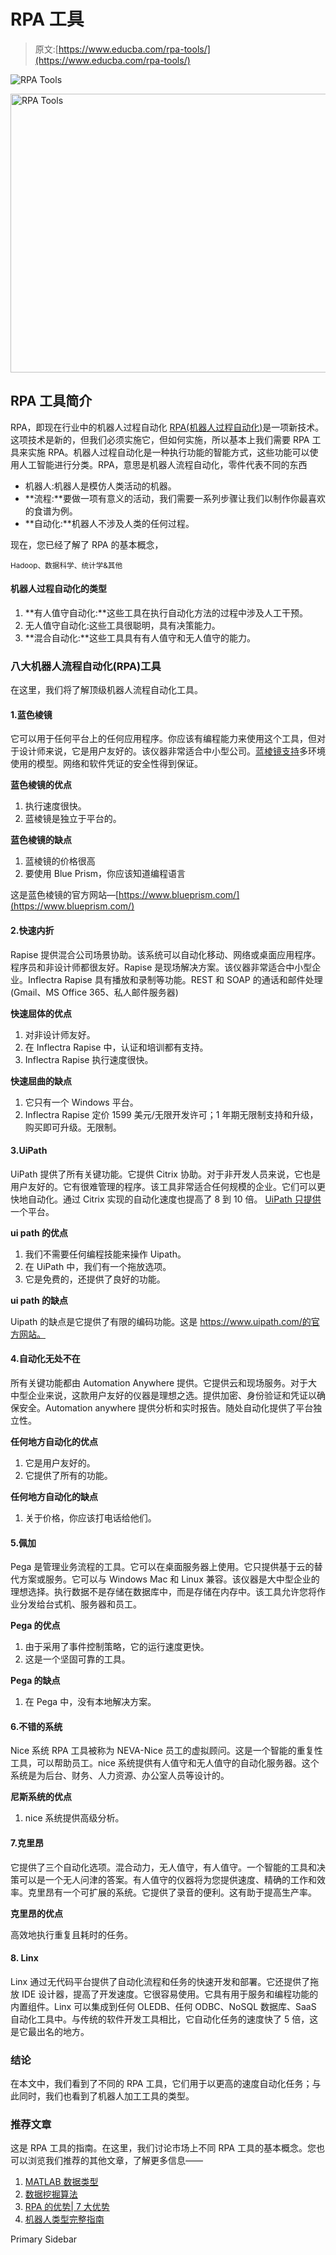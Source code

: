 # RPA 工具

> 原文:[https://www.educba.com/rpa-tools/](https://www.educba.com/rpa-tools/)

![RPA Tools](../Images/1f7333e1893fca8e983204a0f51a7c2c.png)

<noscript><img class="alignnone size-full wp-image-214481" src="../Images/1f7333e1893fca8e983204a0f51a7c2c.png" alt="RPA Tools" width="900" height="446" data-original-src="https://cdn.educba.com/academy/wp-content/uploads/2019/08/RPA-Tools.png"/></noscript>

## RPA 工具简介

RPA，即现在行业中的机器人过程自动化 [RPA(机器人过程自动化)](https://www.educba.com/what-is-rpa/)是一项新技术。这项技术是新的，但我们必须实施它，但如何实施，所以基本上我们需要 RPA 工具来实施 RPA。机器人过程自动化是一种执行功能的智能方式，这些功能可以使用人工智能进行分类。RPA，意思是机器人流程自动化，零件代表不同的东西

*   机器人:机器人是模仿人类活动的机器。
*   **流程:**要做一项有意义的活动，我们需要一系列步骤让我们以制作你最喜欢的食谱为例。
*   **自动化:**机器人不涉及人类的任何过程。

现在，您已经了解了 RPA 的基本概念，

<small>Hadoop、数据科学、统计学&其他</small>

#### 机器人过程自动化的类型

1.  **有人值守自动化:**这些工具在执行自动化方法的过程中涉及人工干预。
2.  无人值守自动化:这些工具很聪明，具有决策能力。
3.  **混合自动化:**这些工具具有有人值守和无人值守的能力。

### 八大机器人流程自动化(RPA)工具

在这里，我们将了解顶级机器人流程自动化工具。

#### 1.蓝色棱镜

它可以用于任何平台上的任何应用程序。你应该有编程能力来使用这个工具，但对于设计师来说，它是用户友好的。该仪器非常适合中小型公司。[蓝棱镜支持](https://www.educba.com/what-is-blue-prism/)多环境使用的模型。网络和软件凭证的安全性得到保证。

**蓝色棱镜的优点**

1.  执行速度很快。
2.  蓝棱镜是独立于平台的。

**蓝色棱镜的缺点**

1.  蓝棱镜的价格很高
2.  要使用 Blue Prism，你应该知道编程语言

这是蓝色棱镜的官方网站—[https://www.blueprism.com/](https://www.blueprism.com/)

#### 2.快速内折

Rapise 提供混合公司场景协助。该系统可以自动化移动、网络或桌面应用程序。程序员和非设计师都很友好。Rapise 是现场解决方案。该仪器非常适合中小型企业。Inflectra Rapise 具有播放和录制等功能。REST 和 SOAP 的通话和邮件处理(Gmail、MS Office 365、私人邮件服务器)

**快速屈体的优点**

1.  对非设计师友好。
2.  在 Inflectra Rapise 中，认证和培训都有支持。
3.  Inflectra Rapise 执行速度很快。

**快速屈曲的缺点**

1.  它只有一个 Windows 平台。
2.  Inflectra Rapise 定价 1599 美元/无限开发许可；1 年期无限制支持和升级，购买即可升级。无限制。

#### 3.UiPath

UiPath 提供了所有关键功能。它提供 Citrix 协助。对于非开发人员来说，它也是用户友好的。它有很难管理的程序。该工具非常适合任何规模的企业。它们可以更快地自动化。通过 Citrix 实现的自动化速度也提高了 8 到 10 倍。 [UiPath 只提供](https://www.educba.com/uipath-careers/)一个平台。

**ui path 的优点**

1.  我们不需要任何编程技能来操作 Uipath。
2.  在 UiPath 中，我们有一个拖放选项。
3.  它是免费的，还提供了良好的功能。

**ui path 的缺点**

Uipath 的缺点是它提供了有限的编码功能。这是 https://www.uipath.com/的官方网站。

#### 4.自动化无处不在

所有关键功能都由 Automation Anywhere 提供。它提供云和现场服务。对于大中型企业来说，这款用户友好的仪器是理想之选。提供加密、身份验证和凭证以确保安全。Automation anywhere 提供分析和实时报告。随处自动化提供了平台独立性。

**任何地方自动化的优点**

1.  它是用户友好的。
2.  它提供了所有的功能。

**任何地方自动化的缺点**

1.  关于价格，你应该打电话给他们。

#### 5.佩加

Pega 是管理业务流程的工具。它可以在桌面服务器上使用。它只提供基于云的替代方案或服务。它可以与 Windows Mac 和 Linux 兼容。该仪器是大中型企业的理想选择。执行数据不是存储在数据库中，而是存储在内存中。该工具允许您将作业分发给台式机、服务器和员工。

**Pega 的优点**

1.  由于采用了事件控制策略，它的运行速度更快。
2.  这是一个坚固可靠的工具。

**Pega 的缺点**

1.  在 Pega 中，没有本地解决方案。

#### 6.不错的系统

Nice 系统 RPA 工具被称为 NEVA-Nice 员工的虚拟顾问。这是一个智能的重复性工具，可以帮助员工。nice 系统提供有人值守和无人值守的自动化服务器。这个系统是为后台、财务、人力资源、办公室人员等设计的。

**尼斯系统的优点**

1.  nice 系统提供高级分析。

#### 7.克里昂

它提供了三个自动化选项。混合动力，无人值守，有人值守。一个智能的工具和决策可以是一个无人问津的答案。有人值守的仪器将为您提供速度、精确的工作和效率。克里昂有一个可扩展的系统。它提供了录音的便利。这有助于提高生产率。

**克里昂的优点**

高效地执行重复且耗时的任务。

#### 8\. Linx

Linx 通过无代码平台提供了自动化流程和任务的快速开发和部署。它还提供了拖放 IDE 设计器，提高了开发速度。它很容易使用。它具有用于服务和编程功能的内置组件。Linx 可以集成到任何 OLEDB、任何 ODBC、NoSQL 数据库、SaaS 自动化工具中。与传统的软件开发工具相比，它自动化任务的速度快了 5 倍，这是它最出名的地方。

### 结论

在本文中，我们看到了不同的 RPA 工具，它们用于以更高的速度自动化任务；与此同时，我们也看到了机器人加工工具的类型。

### 推荐文章

这是 RPA 工具的指南。在这里，我们讨论市场上不同 RPA 工具的基本概念。您也可以浏览我们推荐的其他文章，了解更多信息——

1.  [MATLAB 数据类型](https://www.educba.com/data-types-in-matlab/)
2.  [数据挖掘算法](https://www.educba.com/data-mining-algorithms/)
3.  [RPA 的优势| 7 大优势](https://www.educba.com/benefits-of-rpa/)
4.  [机器人类型完整指南](https://www.educba.com/types-of-robots/)

<footer class="entry-footer">

<aside class="sidebar sidebar-primary widget-area" role="complementary" aria-label="Primary Sidebar">Primary Sidebar</aside>

</footer>